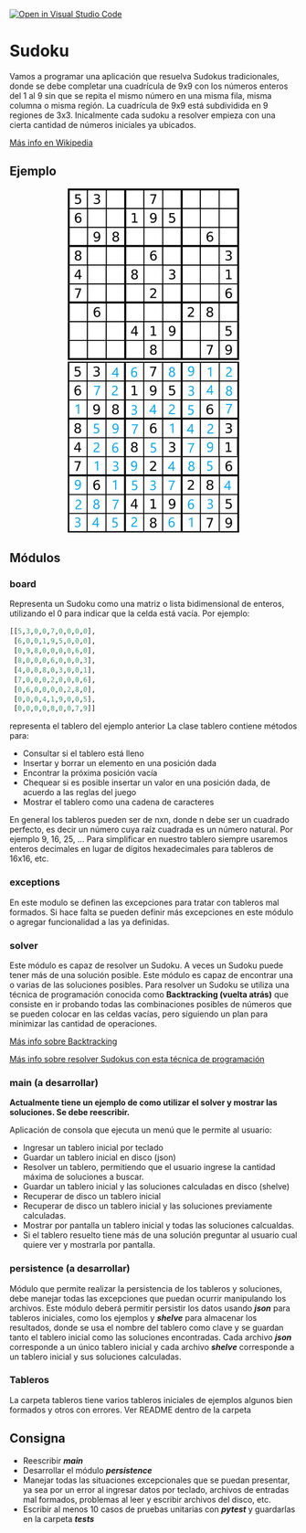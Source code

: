 [![Open in Visual Studio Code](https://classroom.github.com/assets/open-in-vscode-c66648af7eb3fe8bc4f294546bfd86ef473780cde1dea487d3c4ff354943c9ae.svg)](https://classroom.github.com/online_ide?assignment_repo_id=8331309&assignment_repo_type=AssignmentRepo)
# Sudoku
Vamos a programar una aplicación que resuelva Sudokus tradicionales, donde se debe completar una cuadrícula de 9x9 con los números enteros del 1 al 9 sin que se repita el mismo número en una misma fila, misma columna o misma región. La cuadrícula de 9x9 está subdividida en 9 regiones de 3x3.
Inicalmente cada sudoku a resolver empieza con una cierta cantidad de números iniciales ya ubicados.

[Más info en Wikipedia](https://es.wikipedia.org/wiki/Sudoku)

## Ejemplo

<center>

![Sudoku a Resolver](/images/Sudoku.png)
![Sudoku Resuleto](/images/Resuelto.png)

</center>

## Módulos
### board
Representa un Sudoku como una matriz o lista bidimensional de enteros, utilizando el 0 para indicar que la celda está vacía. Por ejemplo:
```python
[[5,3,0,0,7,0,0,0,0],
 [6,0,0,1,9,5,0,0,0],
 [0,9,8,0,0,0,0,6,0],
 [8,0,0,0,6,0,0,0,3],
 [4,0,0,8,0,3,0,0,1],
 [7,0,0,0,2,0,0,0,6],
 [0,6,0,0,0,0,2,8,0],
 [0,0,0,4,1,9,0,0,5],
 [0,0,0,0,8,0,0,7,9]]
 ```
 representa el tablero del ejemplo anterior
 La clase tablero contiene métodos para:
 - Consultar si el tablero está lleno
 - Insertar y borrar un elemento en una posición dada
 - Encontrar la próxima posición vacía
 - Chequear si es posible insertar un valor en una posición dada, de acuerdo a las reglas del juego
 - Mostrar el tablero como una cadena de caracteres

 En general los tableros pueden ser de nxn, donde n debe ser un cuadrado perfecto, es decir un número cuya raíz cuadrada es un número natural. Por ejemplo 9, 16, 25, ...
 Para simplificar en nuestro tablero siempre usaremos enteros decimales en lugar de dígitos hexadecimales para tableros de 16x16, etc.

 ### exceptions
 En este modulo se definen las excepciones para tratar con tableros mal formados. Si hace falta se pueden definir más excepciones en este módulo o agregar funcionalidad a las ya definidas.
 
 ### solver
 Este módulo es capaz de resolver un Sudoku. A veces un Sudoku puede tener más de una solución posible. Este módulo es capaz de encontrar una o varias de  las soluciones posibles.
 Para resolver un Sudoku se utiliza una técnica de programación conocida como **Backtracking (vuelta atrás)** que consiste en ir probando todas las combinaciones posibles de números que se pueden colocar en las celdas vacías, pero siguiendo un plan para minimizar las cantidad de operaciones.

[Más info sobre Backtracking](https://es.wikipedia.org/wiki/Vuelta_atr%C3%A1s)

[Más info sobre resolver Sudokus con esta técnica de programación](https://es.wikipedia.org/wiki/Sudoku_backtracking)

### main (a desarrollar)
__Actualmente tiene un ejemplo de como utilizar el solver y mostrar las soluciones. Se debe reescribir.__

Aplicación de consola que ejecuta un menú que le permite al usuario:
- Ingresar un tablero inicial por teclado
- Guardar un tablero inicial en disco (json)
- Resolver un tablero, permitiendo que el usuario ingrese la cantidad máxima de soluciones a buscar. 
- Guardar un tablero inicial y las soluciones calculadas en disco (shelve)
- Recuperar de disco un tablero inicial
- Recuperar de disco un tablero inicial y las soluciones previamente calculadas.
- Mostrar por pantalla un tablero inicial y todas las soluciones calcualdas.
- Si el tablero resuelto tiene más de una solución preguntar al usuario cual quiere ver y mostrarla por pantalla.

### persistence (a desarrollar)
Módulo que permite realizar la persistencia de los tableros y soluciones, debe manejar todas las excepciones que puedan ocurrir manipulando los archivos.
Este módulo deberá permitir persistir los datos usando **_json_** para tableros iniciales, como los ejemplos y **_shelve_** para almacenar los resultados, donde se usa el nombre del tablero como clave y se guardan tanto el tablero inicial como las soluciones encontradas.
Cada archivo **_json_** corresponde a un único tablero inicial y cada archivo **_shelve_** corresponde a un tablero inicial y sus soluciones calculadas.

### Tableros
La carpeta tableros tiene varios tableros iniciales de ejemplos algunos bien formados y otros con errores. Ver README dentro de la carpeta

## Consigna
- Reescribir **_main_**
- Desarrollar el módulo **_persistence_**
- Manejar todas las situaciones excepcionales que se puedan presentar, ya sea por un error al ingresar datos por teclado, archivos de entradas mal formados, problemas al leer y escribir archivos del disco, etc.
- Escribir al menos 10 casos de pruebas unitarias con **_pytest_** y guardarlas en la carpeta **_tests_**

